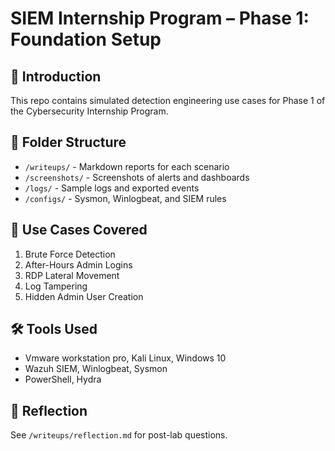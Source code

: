 # SIEM Internship Program – Phase 1: Foundation Setup

## 📘 Introduction
This repo contains simulated detection engineering use cases for Phase 1 of the Cybersecurity Internship Program.

## 📁 Folder Structure
- `/writeups/` - Markdown reports for each scenario
- `/screenshots/` - Screenshots of alerts and dashboards
- `/logs/` - Sample logs and exported events
- `/configs/` - Sysmon, Winlogbeat, and SIEM rules

## 📌 Use Cases Covered
1. Brute Force Detection
2. After-Hours Admin Logins
3. RDP Lateral Movement
4. Log Tampering
5. Hidden Admin User Creation

## 🛠 Tools Used
- Vmware workstation pro, Kali Linux, Windows 10
- Wazuh SIEM, Winlogbeat, Sysmon
- PowerShell, Hydra

## 📝 Reflection
See `/writeups/reflection.md` for post-lab questions.

